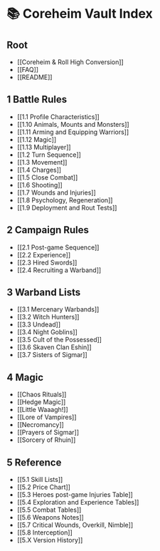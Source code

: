 # 📚 Coreheim Vault Index

## Root
- [[Coreheim & Roll High Conversion]]
- [[FAQ]]
- [[README]]

## 1 Battle Rules
- [[1.1 Profile Characteristics]]
- [[1.10 Animals, Mounts and Monsters]]
- [[1.11 Arming and Equipping Warriors]]
- [[1.12 Magic]]
- [[1.13 Multiplayer]]
- [[1.2 Turn Sequence]]
- [[1.3 Movement]]
- [[1.4 Charges]]
- [[1.5 Close Combat]]
- [[1.6 Shooting]]
- [[1.7 Wounds and Injuries]]
- [[1.8 Psychology, Regeneration]]
- [[1.9 Deployment and Rout Tests]]

## 2 Campaign Rules
- [[2.1 Post-game Sequence]]
- [[2.2 Experience]]
- [[2.3 Hired Swords]]
- [[2.4 Recruiting a Warband]]

## 3 Warband Lists
- [[3.1 Mercenary Warbands]]
- [[3.2 Witch Hunters]]
- [[3.3 Undead]]
- [[3.4 Night Goblins]]
- [[3.5 Cult of the Possessed]]
- [[3.6 Skaven Clan Eshin]]
- [[3.7 Sisters of Sigmar]]

## 4 Magic
- [[Chaos Rituals]]
- [[Hedge Magic]]
- [[Little Waaagh!]]
- [[Lore of Vampires]]
- [[Necromancy]]
- [[Prayers of Sigmar]]
- [[Sorcery of Rhuin]]

## 5 Reference
- [[5.1 Skill Lists]]
- [[5.2 Price Chart]]
- [[5.3 Heroes post-game Injuries Table]]
- [[5.4 Exploration and Experience Tables]]
- [[5.5 Combat Tables]]
- [[5.6 Weapons Notes]]
- [[5.7 Critical Wounds, Overkill, Nimble]]
- [[5.8 Interception]]
- [[5.X Version History]]
